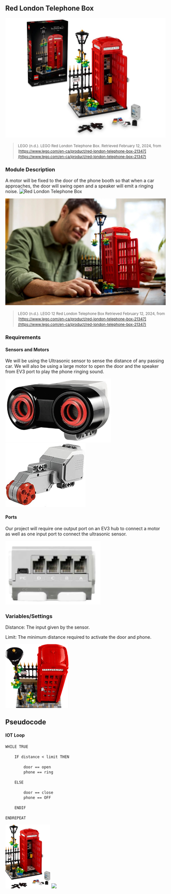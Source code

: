 ## Red London Telephone Box

![Red London Telephone Box](images/phonebooth.jpg)

> <small>LEGO (n.d.). LEGO Red London Telephone Box. Retrieved February 12, 2024, from [https://www.lego.com/en-ca/product/red-london-telephone-box-21347](https://www.lego.com/en-ca/product/red-london-telephone-box-21347)</small>

### Module Description

A motor will be fixed to the door of the phone booth so that when a car approaches, the door will swing open and a speaker will emit a ringing noise.
![Red London Telephone Box](https://www.lego.com/en-ca/product/red-london-telephone-box-21347)

![Red London Telephone Box](images/phonebooth-two.jpg)

> <small>LEGO (n.d.). LEGO 12 Red London Telephone Box Retrieved February 12, 2024, from [https://www.lego.com/en-ca/product/red-london-telephone-box-21347](https://www.lego.com/en-ca/product/red-london-telephone-box-21347)</small>


### Requirements

#### Sensors and Motors

We will be using the Ultrasonic sensor to sense the distance of any passing car.
We will also be using a large motor to open the door and the speaker from EV3 port to play the phone ringing sound.

<img src="images/ultrasonic-sensor.jpeg" height="200">
<img src="images/servo-motor.jpeg" height="200">

#### Ports

Our project will require one output port on an EV3 hub to connect a motor as well as one input port to connect the ultrasonic sensor.

<img src="images/ports-motors.png" height="200">

### Variables/Settings

Distance: The input given by the sensor.

Limit: The minimum distance required to activate the door and phone.

<img src="images/phonebooth-three.png" height="200">

## Pseudocode

#### IOT Loop

```pseudocode
WHILE TRUE

    IF distance < limit THEN

        door == open
        phone == ring

    ELSE

        door == close
        phone == OFF

    ENDIF

ENDREPEAT
```
<img src="images/booth-four.png" height="200">

<a href="https://brickmmo.com">
<img src="https://brickmmo.com/images/brickmmo-logo-horizontal.jpg" width="100">
</a>
